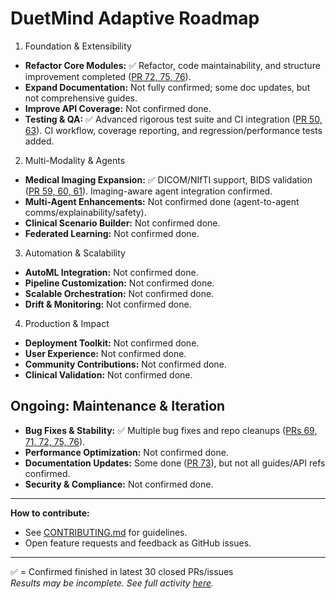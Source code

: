 # DuetMind Adaptive Roadmap

1. Foundation & Extensibility
- **Refactor Core Modules:** ✅ Refactor, code maintainability, and structure improvement completed ([PR 72, 75, 76](https://github.com/V1B3hR/duetmind_adaptive/pulls?q=is%3Apr+is%3Aclosed)).
- **Expand Documentation:** Not fully confirmed; some doc updates, but not comprehensive guides.
- **Improve API Coverage:** Not confirmed done.
- **Testing & QA:** ✅ Advanced rigorous test suite and CI integration ([PR 50, 63](https://github.com/V1B3hR/duetmind_adaptive/pulls?q=is%3Apr+is%3Aclosed)). CI workflow, coverage reporting, and regression/performance tests added.

2. Multi-Modality & Agents
- **Medical Imaging Expansion:** ✅ DICOM/NIfTI support, BIDS validation ([PR 59, 60, 61](https://github.com/V1B3hR/duetmind_adaptive/pulls?q=is%3Apr+is%3Aclosed)). Imaging-aware agent integration confirmed.
- **Multi-Agent Enhancements:** Not confirmed done (agent-to-agent comms/explainability/safety).
- **Clinical Scenario Builder:** Not confirmed done.
- **Federated Learning:** Not confirmed done.

3. Automation & Scalability
- **AutoML Integration:** Not confirmed done.
- **Pipeline Customization:** Not confirmed done.
- **Scalable Orchestration:** Not confirmed done.
- **Drift & Monitoring:** Not confirmed done.

4. Production & Impact
- **Deployment Toolkit:** Not confirmed done.
- **User Experience:** Not confirmed done.
- **Community Contributions:** Not confirmed done.
- **Clinical Validation:** Not confirmed done.

## Ongoing: Maintenance & Iteration
- **Bug Fixes & Stability:** ✅ Multiple bug fixes and repo cleanups ([PRs 69, 71, 72, 75, 76](https://github.com/V1B3hR/duetmind_adaptive/pulls?q=is%3Apr+is%3Aclosed)).
- **Performance Optimization:** Not confirmed done.
- **Documentation Updates:** Some done ([PR 73](https://github.com/V1B3hR/duetmind_adaptive/pull/73)), but not all guides/API refs confirmed.
- **Security & Compliance:** Not confirmed done.

---

**How to contribute:**  
- See [CONTRIBUTING.md](CONTRIBUTING.md) for guidelines.
- Open feature requests and feedback as GitHub issues.

---

✅ = Confirmed finished in latest 30 closed PRs/issues  
*Results may be incomplete. See full activity [here](https://github.com/V1B3hR/duetmind_adaptive/pulls?q=is%3Apr+is%3Aclosed).*
